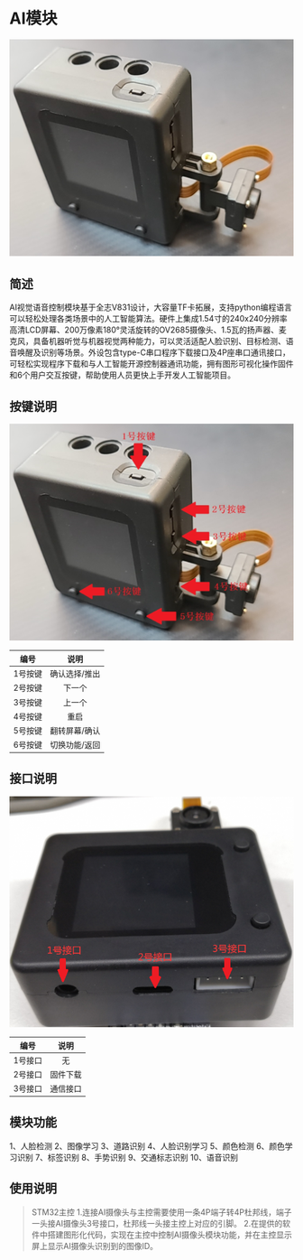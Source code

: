 # AI模块

![Image](./image/AI01.png)

## 简述

AI视觉语音控制模块基于全志V831设计，大容量TF卡拓展，支持python编程语言可以轻松处理各类场景中的人工智能算法。硬件上集成1.54寸的240x240分辨率高清LCD屏幕、200万像素180°灵活旋转的OV2685摄像头、1.5瓦的扬声器、麦克风，具备机器听觉与机器视觉两种能力，可以灵活适配人脸识别、目标检测、语音唤醒及识别等场景。外设包含type-C串口程序下载接口及4P座串口通讯接口，可轻松实现程序下载和与人工智能开源控制器通讯功能，拥有图形可视化操作固件和6个用户交互按键，帮助使用人员更快上手开发人工智能项目。

## 按键说明

![Image](./image/AI02.png)

|  编号   |     说明      |
| :-----: | :-----------: |
| 1号按键 | 确认选择/推出 |
| 2号按键 |    下一个     |
| 3号按键 |    上一个     |
| 4号按键 |     重启      |
| 5号按键 | 翻转屏幕/确认 |
| 6号按键 | 切换功能/返回 |

## 接口说明

![Image](./image/AI03.png)

|  编号   |   说明   |
| :-----: | :------: |
| 1号接口 |    无    |
| 2号接口 | 固件下载 |
| 3号接口 | 通信接口 |

## 模块功能

1、人脸检测
2、图像学习
3、道路识别
4、人脸识别学习
5、颜色检测
6、颜色学习识别
7、标签识别
8、手势识别
9、交通标志识别
10、语音识别

## 使用说明

> STM32主控
1.连接AI摄像头与主控需要使用一条4P端子转4P杜邦线，端子一头接AI摄像头3号接口，杜邦线一头接主控上对应的引脚。
2.在提供的软件中搭建图形化代码，实现在主控中控制AI摄像头模块功能，并在主控显示屏上显示AI摄像头识别到的图像ID。
